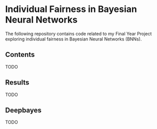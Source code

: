 # Individual Fairness in Bayesian Neural Networks

The following repository contains code related to my Final Year Project exploring individual fairness in Bayesian Neural Networks (BNNs).

## Contents

TODO

## Results

TODO

## Deepbayes

TODO
